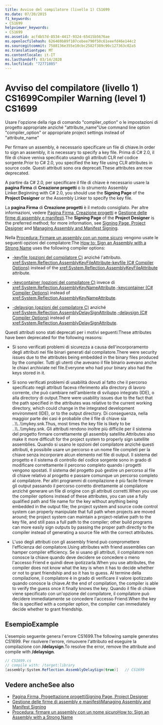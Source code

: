 ```yaml
---
title: Avviso del compilatore (livello 1) CS1699
ms.date: 07/20/2015
f1_keywords:
- CS1699
helpviewer_keywords:
- CS1699
ms.assetid: acf4b57d-8534-4417-9324-65415b5676ae
ms.openlocfilehash: 626469b89f107cebee790f50c61eeefd46e144c2
ms.sourcegitcommit: 7588136e355e10cbc2582f389c90c127363c02a5
ms.translationtype: MT
ms.contentlocale: it-IT
ms.lasthandoff: 03/14/2020
ms.locfileid: "72771805"
---
```

# <a name="compiler-warning-level-1-cs1699"></a><span data-ttu-id="a4383-102">Avviso del compilatore (livello 1) CS1699</span><span class="sxs-lookup"><span data-stu-id="a4383-102">Compiler Warning (level 1) CS1699</span></span>
<span data-ttu-id="a4383-103">Usare l'opzione della riga di comando "compiler_option" o le impostazioni di progetto appropriate anziché "attribute_name"</span><span class="sxs-lookup"><span data-stu-id="a4383-103">Use command line option "compiler_option" or appropriate project settings instead of "attribute_name"</span></span>  
  
 <span data-ttu-id="a4383-104">Per firmare un assembly, è necessario specificare un file di chiave.</span><span class="sxs-lookup"><span data-stu-id="a4383-104">In order to sign an assembly, it is necessary to specify a key file.</span></span> <span data-ttu-id="a4383-105">Prima di C# 2.0, il file di chiave veniva specificato usando gli attributi CLR nel codice sorgente.</span><span class="sxs-lookup"><span data-stu-id="a4383-105">Prior to C# 2.0, you specified the key file using CLR attributes in source code.</span></span> <span data-ttu-id="a4383-106">Questi attributi sono ora deprecati.</span><span class="sxs-lookup"><span data-stu-id="a4383-106">These attributes are now deprecated.</span></span>  
  
 <span data-ttu-id="a4383-107">A partire da C# 2.0, per specificare il file di chiave è necessario usare la **pagina Firma** di **Creazione progetti** o lo strumento Assembly Linker.</span><span class="sxs-lookup"><span data-stu-id="a4383-107">Beginning with C# 2.0, you should use the **Signing Page** of the **Project Designer** or the Assembly Linker to specify the key file.</span></span>  
  
 <span data-ttu-id="a4383-108">La **pagina Firma** di **Creazione progetti** è il metodo consigliato. Per altre informazioni, vedere [Pagina Firma, Creazione progetti](/visualstudio/ide/reference/signing-page-project-designer) e [Gestione delle firme di assembly e manifesti](/visualstudio/ide/managing-assembly-and-manifest-signing).</span><span class="sxs-lookup"><span data-stu-id="a4383-108">The **Signing Page** of the **Project Designer** is the preferred method; for more information, see [Signing Page, Project Designer](/visualstudio/ide/reference/signing-page-project-designer) and [Managing Assembly and Manifest Signing](/visualstudio/ide/managing-assembly-and-manifest-signing).</span></span>  
  
 <span data-ttu-id="a4383-109">Nella [Procedura: Firmare un assembly con un nome sicuro](../../../standard/assembly/sign-strong-name.md) vengono usate le seguenti opzioni del compilatore:</span><span class="sxs-lookup"><span data-stu-id="a4383-109">The [How to: Sign an Assembly with a Strong Name](../../../standard/assembly/sign-strong-name.md) uses the following compiler options:</span></span>  
  
- <span data-ttu-id="a4383-110">[-keyfile (opzioni del compilatore C)](../compiler-options/keyfile-compiler-option.md) anziché l'attributo. <xref:System.Reflection.AssemblyKeyFileAttribute></span><span class="sxs-lookup"><span data-stu-id="a4383-110">[-keyfile (C# Compiler Options)](../compiler-options/keyfile-compiler-option.md) instead of the <xref:System.Reflection.AssemblyKeyFileAttribute> attribute.</span></span>  
  
- <span data-ttu-id="a4383-111">[-keycontainer (opzioni del compilatore C)](../compiler-options/keycontainer-compiler-option.md) invece di <xref:System.Reflection.AssemblyKeyNameAttribute>.</span><span class="sxs-lookup"><span data-stu-id="a4383-111">[-keycontainer (C# Compiler Options)](../compiler-options/keycontainer-compiler-option.md) instead of <xref:System.Reflection.AssemblyKeyNameAttribute>.</span></span>  
  
- <span data-ttu-id="a4383-112">[-delaysign (opzioni del compilatore C)](../compiler-options/delaysign-compiler-option.md) anziché <xref:System.Reflection.AssemblyDelaySignAttribute>.</span><span class="sxs-lookup"><span data-stu-id="a4383-112">[-delaysign (C# Compiler Options)](../compiler-options/delaysign-compiler-option.md) instead of <xref:System.Reflection.AssemblyDelaySignAttribute>.</span></span>  
  
 <span data-ttu-id="a4383-113">Questi attributi sono stati deprecati per i motivi seguenti:</span><span class="sxs-lookup"><span data-stu-id="a4383-113">These attributes have been deprecated for the following reasons:</span></span>  
  
- <span data-ttu-id="a4383-114">Si sono verificati problemi di sicurezza a causa dell'incorporamento degli attributi nei file binari generati dal compilatore.</span><span class="sxs-lookup"><span data-stu-id="a4383-114">There were security issues due to the attributes being embedded in the binary files produced by the compiler.</span></span> <span data-ttu-id="a4383-115">Tutti gli utenti che avevano il file binario avevano anche le chiavi archiviate nel file.</span><span class="sxs-lookup"><span data-stu-id="a4383-115">Everyone who had your binary also had the keys stored in it.</span></span>  
  
- <span data-ttu-id="a4383-116">Si sono verificati problemi di usabilità dovuti al fatto che il percorso specificato negli attributi faceva riferimento alla directory di lavoro corrente, che può cambiare nell'ambiente di sviluppo integrato (IDE), o alla directory di output.</span><span class="sxs-lookup"><span data-stu-id="a4383-116">There were usability issues due to the fact that the path specified in the attributes was relative to the current working directory, which could change in the integrated development environment (IDE), or to the output directory.</span></span> <span data-ttu-id="a4383-117">Di conseguenza, nella maggior parte dei casi è probabile che il file di chiave sia ..\\\\..\\\mykey.snk.</span><span class="sxs-lookup"><span data-stu-id="a4383-117">Thus, most times the key file is likely to be ..\\\\..\\\mykey.snk.</span></span> <span data-ttu-id="a4383-118">Gli attributi rendono inoltre più difficile per il sistema del progetto firmare correttamente gli assembly satellite.</span><span class="sxs-lookup"><span data-stu-id="a4383-118">Attributes also make it more difficult for the project system to properly sign satellite assemblies.</span></span> <span data-ttu-id="a4383-119">Quando si usano le opzioni del compilatore anziché questi attributi, è possibile usare un percorso e un nome file completi per la chiave senza incorporare alcun elemento nel file di output. Il sistema del progetto e il sistema di controllo del codice sorgente sono in grado di modificare correttamente il percorso completo quando i progetti vengono spostati. Il sistema del progetto può gestire un percorso al file di chiave relativo al progetto e passare comunque un percorso completo al compilatore. Per altri programmi di compilazione è più facile firmare gli output passando il percorso corretto direttamente al compilatore anziché generare un file di origine con gli attributi corretti.</span><span class="sxs-lookup"><span data-stu-id="a4383-119">When you use the compiler options instead of these attributes, you can use a fully qualified path and file name for the key without anything being embedded in the output file; the project system and source code control system can properly manipulate that full path when projects are moved around; the project system can maintain a project-relative path to the key file, and still pass a full path to the compiler; other build programs can more easily sign outputs by passing the proper path directly to the compiler instead of generating a source file with the correct attributes.</span></span>  
  
- <span data-ttu-id="a4383-120">L'uso degli attributi con gli assembly friend può compromettere l'efficienza del compilatore.</span><span class="sxs-lookup"><span data-stu-id="a4383-120">Using attributes with friend assemblies can hamper compiler efficiency.</span></span> <span data-ttu-id="a4383-121">Se si usano gli attributi, il compilatore non conosce la chiave quando deve decidere se concedere o meno l'accesso Friend e quindi deve ipotizzarla.</span><span class="sxs-lookup"><span data-stu-id="a4383-121">When you use attributes, the compiler does not know what the key is when it has to decide whether or not to grant friendship and so it has to guess.</span></span> <span data-ttu-id="a4383-122">Al termine della compilazione, il compilatore è in grado di verificare il valore ipotizzato quando conosce la chiave.</span><span class="sxs-lookup"><span data-stu-id="a4383-122">At the end of compilation, the compiler is able to verify the guess once it finally knows the key.</span></span> <span data-ttu-id="a4383-123">Quando il file di chiave viene specificato con un'opzione del compilatore, il compilatore può decidere immediatamente se concedere l'accesso Friend.</span><span class="sxs-lookup"><span data-stu-id="a4383-123">When the key file is specified with a compiler option, the compiler can immediately decide whether to grant friendship.</span></span>  
  
## <a name="example"></a><span data-ttu-id="a4383-124">Esempio</span><span class="sxs-lookup"><span data-stu-id="a4383-124">Example</span></span>  
 <span data-ttu-id="a4383-125">L'esempio seguente genera l'errore CS1699.</span><span class="sxs-lookup"><span data-stu-id="a4383-125">The following sample generates CS1699.</span></span> <span data-ttu-id="a4383-126">Per risolvere l'errore, rimuovere l'attributo ed eseguire la compilazione con **/delaysign**.</span><span class="sxs-lookup"><span data-stu-id="a4383-126">To resolve the error, remove the attribute and compile with **/delaysign**.</span></span>  
  
```csharp  
// CS1699.cs  
// compile with: /target:library  
[assembly:System.Reflection.AssemblyDelaySign(true)]   // CS1699  
```  
  
## <a name="see-also"></a><span data-ttu-id="a4383-127">Vedere anche</span><span class="sxs-lookup"><span data-stu-id="a4383-127">See also</span></span>

- [<span data-ttu-id="a4383-128">Pagina Firma, Progettazione progetti</span><span class="sxs-lookup"><span data-stu-id="a4383-128">Signing Page, Project Designer</span></span>](/visualstudio/ide/reference/signing-page-project-designer)
- [<span data-ttu-id="a4383-129">Gestione delle firme di assembly e manifesti</span><span class="sxs-lookup"><span data-stu-id="a4383-129">Managing Assembly and Manifest Signing</span></span>](/visualstudio/ide/managing-assembly-and-manifest-signing)
- [<span data-ttu-id="a4383-130">Procedura: firmare un assembly con un nome sicuro</span><span class="sxs-lookup"><span data-stu-id="a4383-130">How to: Sign an Assembly with a Strong Name</span></span>](../../../standard/assembly/sign-strong-name.md)
